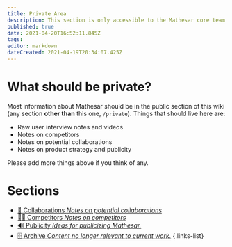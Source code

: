 ```yaml
---
title: Private Area
description: This section is only accessible to the Mathesar core team.
published: true
date: 2021-04-20T16:52:11.845Z
tags: 
editor: markdown
dateCreated: 2021-04-19T20:34:07.425Z
---
```


# What should be private?

Most information about Mathesar should be in the public section of this wiki (any section **other than** this one, `/private`). Things that should live here are:

- Raw user interview notes and videos
- Notes on competitors
- Notes on potential collaborations
- Notes on product strategy and publicity

Please add more things above if you think of any.

# Sections
- [:raised_hands: Collaborations *Notes on potential collaborations*](collaborations)
- [:man_in_tuxedo: Competitors *Notes on competitors*](competitors)
- [:loud_sound: Publicity *Ideas for publicizing Mathesar.*](publicity)
- [:file_cabinet: Archive *Content no longer relevant to current work.*](archive)
{.links-list}